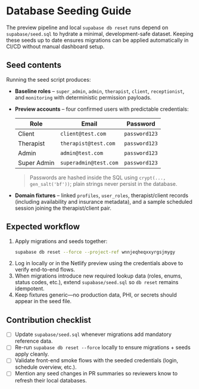 # Database Seeding Guide

The preview pipeline and local `supabase db reset` runs depend on `supabase/seed.sql` to hydrate a minimal, development-safe dataset. Keeping these seeds up to date ensures migrations can be applied automatically in CI/CD without manual dashboard setup.

## Seed contents

Running the seed script produces:

- **Baseline roles** – `super_admin`, `admin`, `therapist`, `client`, `receptionist`, and `monitoring` with deterministic permission payloads.
- **Preview accounts** – four confirmed users with predictable credentials:

  | Role | Email | Password |
  | ---- | ----- | -------- |
  | Client | `client@test.com` | `password123` |
  | Therapist | `therapist@test.com` | `password123` |
  | Admin | `admin@test.com` | `password123` |
  | Super Admin | `superadmin@test.com` | `password123` |

  > Passwords are hashed inside the SQL using `crypt(..., gen_salt('bf'))`; plain strings never persist in the database.

- **Domain fixtures** – linked `profiles`, `user_roles`, therapist/client records (including availability and insurance metadata), and a sample scheduled session joining the therapist/client pair.

## Expected workflow

1. Apply migrations and seeds together:
   ```bash
   supabase db reset --force --project-ref wnnjeqheqxxyrgsjmygy
   ```
2. Log in locally or in the Netlify preview using the credentials above to verify end-to-end flows.
3. When migrations introduce new required lookup data (roles, enums, status codes, etc.), extend `supabase/seed.sql` so `db reset` remains idempotent.
4. Keep fixtures generic—no production data, PHI, or secrets should appear in the seed file.

## Contribution checklist

- [ ] Update `supabase/seed.sql` whenever migrations add mandatory reference data.
- [ ] Re-run `supabase db reset --force` locally to ensure migrations + seeds apply cleanly.
- [ ] Validate front-end smoke flows with the seeded credentials (login, schedule overview, etc.).
- [ ] Mention any seed changes in PR summaries so reviewers know to refresh their local databases.
